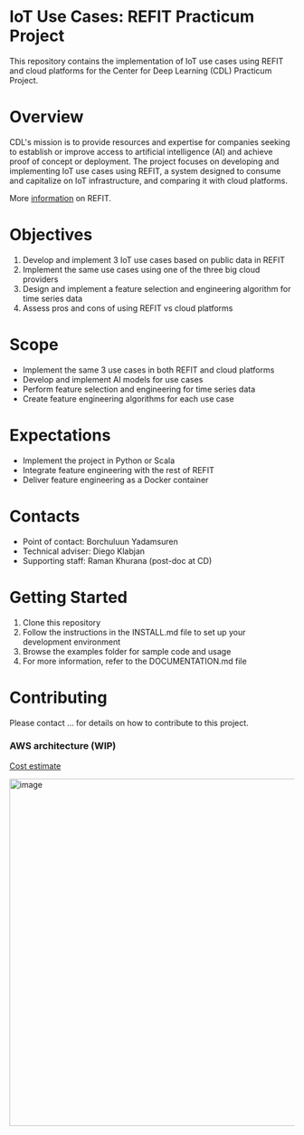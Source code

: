 # IoT Use Cases: REFIT Practicum Project
This repository contains the implementation of IoT use cases using REFIT and cloud platforms for the Center for Deep Learning (CDL) Practicum Project.

# Overview
CDL's mission is to provide resources and expertise for companies seeking to establish or improve access to artificial intelligence (AI) and achieve proof of concept or deployment. The project focuses on developing and implementing IoT use cases using REFIT, a system designed to consume and capitalize on IoT infrastructure, and comparing it with cloud platforms.

More [information](https://www.mccormick.northwestern.edu/research/deep-learning/projects/refit) on REFIT.

# Objectives
1. Develop and implement 3 IoT use cases based on public data in REFIT
2. Implement the same use cases using one of the three big cloud providers
3. Design and implement a feature selection and engineering algorithm for time series data
4. Assess pros and cons of using REFIT vs cloud platforms

# Scope
- Implement the same 3 use cases in both REFIT and cloud platforms
- Develop and implement AI models for use cases
- Perform feature selection and engineering for time series data
- Create feature engineering algorithms for each use case

# Expectations
- Implement the project in Python or Scala
- Integrate feature engineering with the rest of REFIT
- Deliver feature engineering as a Docker container

# Contacts
- Point of contact: Borchuluun Yadamsuren
- Technical adviser: Diego Klabjan
- Supporting staff: Raman Khurana (post-doc at CD)

# Getting Started
1. Clone this repository
2. Follow the instructions in the INSTALL.md file to set up your development environment
3. Browse the examples folder for sample code and usage
4. For more information, refer to the DOCUMENTATION.md file

# Contributing
Please contact ... for details on how to contribute to this project.

### AWS architecture (WIP)
[Cost estimate](https://calculator.aws/#/estimate?id=1483578a255cd885954239b93c9ac7045dd915bd)

<img width="613" alt="image" src="https://github.com/samswain2/CDL-UseCases/assets/113140351/df7f1658-4759-43fe-8698-952d9eda7fb3">
